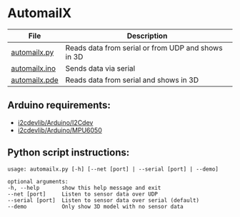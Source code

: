# AutomailX

| File                             | Description                                        |
|----------------------------------|----------------------------------------------------|
| [automailx.py](automailx.py)     | Reads data from serial or from UDP and shows in 3D |
| [automailx.ino](automailx.ino)   | Sends data via serial                              |
| [automailx.pde](automailx.pde)   | Reads data from serial and shows in 3D             |

## Arduino requirements:
* [i2cdevlib/Arduino/I2Cdev](https://github.com/jrowberg/i2cdevlib/tree/6dd5e46eb66539ac3be3f8f8e1b06c7b0373f3cc/Arduino/I2Cdev)
* [i2cdevlib/Arduino/MPU6050](https://github.com/jrowberg/i2cdevlib/tree/6dd5e46eb66539ac3be3f8f8e1b06c7b0373f3cc/Arduino/MPU6050)

## Python script instructions:
    usage: automailx.py [-h] [--net [port] | --serial [port] | --demo]

    optional arguments:
    -h, --help       show this help message and exit
    --net [port]     Listen to sensor data over UDP
    --serial [port]  Listen to sensor data over serial (default)
    --demo           Only show 3D model with no sensor data